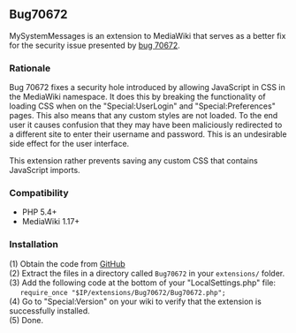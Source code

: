 ## Bug70672
MySystemMessages is an extension to MediaWiki that serves as a better fix for the security issue presented by [bug 70672](https://bugzilla.wikimedia.org/show_bug.cgi?id=70672).


### Rationale
Bug 70672 fixes a security hole introduced by allowing JavaScript in CSS in the MediaWiki namespace. It does this by breaking the functionality of loading CSS when on the "Special:UserLogin" and "Special:Preferences" pages. This also means that any custom styles are not loaded. To the end user it causes confusion that they may have been maliciously redirected to a different site to enter their username and password. This is an undesirable side effect for the user interface.

This extension rather prevents saving any custom CSS that contains JavaScript imports.


### Compatibility
* PHP 5.4+
* MediaWiki 1.17+


### Installation
(1) Obtain the code from [GitHub](https://github.com/Alexia/Bug70672)  
(2) Extract the files in a directory called ``Bug70672`` in your ``extensions/`` folder.  
(3) Add the following code at the bottom of your "LocalSettings.php" file:  
&nbsp;&nbsp;&nbsp;&nbsp;&nbsp;``require_once "$IP/extensions/Bug70672/Bug70672.php";``  
(4) Go to "Special:Version" on your wiki to verify that the extension is successfully installed.  
(5) Done.
